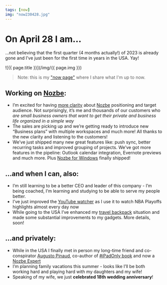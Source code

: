```yaml
---
tags: [now]
img: "now230428.jpg"
---
```


# On April 28 I am…

…not believing that the first quarter (4 months actually!) of 2023 is already gone and I’ve just been for the first time in years in the USA. Yay!

<!--More-->

![{{ page.title }}](/img/{{ page.img }})

> Note: this is my ["now page"](/now) where I share what I'm up to now.

## Working on [Nozbe][n]:

* I’m excited for having [more clarity](/clarity) about [Nozbe][n] positioning and target audience. Not surprisingly, it’s me and thousands of our customers who *are small business owners that want to get their private and business life organized in a simple way*
* The sales are picking up and we’re getting ready to introduce new “Business plans” with multiple workspaces and much more! All thanks to the new clarity and listening to the customers!
* We’ve just shipped many new great features like: push sync, better recurring tasks and improved grouping of projects. We’ve got more features in the pipeline: Outlook calendar integration, Evernote previews and much more. Plus [Nozbe for Windows](https://nozbe.com/download) finally shipped!

## …and when I can, also:

* I’m still learning to be a better CEO and leader of this company - I’m being coached, I’m learning and studying to be able to serve my people better.
* I’ve just improved the [YouTube watcher](/yt) as I use it to watch NBA Playoffs highlights almost every day now
* While going to the USA I’ve enhanced my [travel backpack](/backpack) situation and made some substantial improvements to my gadgets. More details, soon!

## …and privately:

* While in the USA I finally met in person my long-time friend and co-conspirator [Augusto Pinaud](/noofficefm-24), co-author of [#iPadOnly book](https://ipadonly.com) and now a [Nozbe Expert](https://nozbe.com/expert)
* I’m planning family vacations this summer - looks like I’ll be both working hard and playing hard with my daughters and my wife!
* Speaking of my wife, we just **celebrated 18th wedding anniversary**!


[n]: https://michael.gratis/nozbe
[np]: https://michael.gratis/nozbepersonal